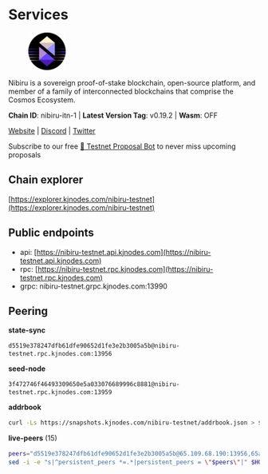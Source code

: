 # Services

<figure><img src="https://raw.githubusercontent.com/kj89/cosmos-images/main/logos/nibiru.png" alt=""><figcaption></figcaption></figure>

Nibiru is a sovereign proof-of-stake blockchain, open-source platform,  and member of a family of interconnected blockchains that comprise the Cosmos Ecosystem.

**Chain ID**: nibiru-itn-1 | **Latest Version Tag**: v0.19.2 | **Wasm**: OFF

[Website](https://nibiru.fi) | [Discord](https://discord.gg/nibirufi) | [Twitter](https://twitter.com/NibiruChain)



Subscribe to our free [🤖 Testnet Proposal Bot](https://t.me/kjnodes_testnet_proposal_bot) to never miss upcoming proposals


## Chain explorer
[https://explorer.kjnodes.com/nibiru-testnet](https://explorer.kjnodes.com/nibiru-testnet)

## Public endpoints

* api: [https://nibiru-testnet.api.kjnodes.com](https://nibiru-testnet.api.kjnodes.com)
* rpc: [https://nibiru-testnet.rpc.kjnodes.com](https://nibiru-testnet.rpc.kjnodes.com)
* grpc: nibiru-testnet.grpc.kjnodes.com:13990

## Peering

**state-sync**

```text
d5519e378247dfb61dfe90652d1fe3e2b3005a5b@nibiru-testnet.rpc.kjnodes.com:13956
```

**seed-node**

```text
3f472746f46493309650e5a033076689996c8881@nibiru-testnet.rpc.kjnodes.com:13959
```

**addrbook**
```bash
curl -Ls https://snapshots.kjnodes.com/nibiru-testnet/addrbook.json > $HOME/.nibid/config/addrbook.json
```

**live-peers** (15)
```bash
peers="d5519e378247dfb61dfe90652d1fe3e2b3005a5b@65.109.68.190:13956,65a213efcad697afb5a1303c7fe5be4168d9520c@43.154.103.36:26656,d622efcde775f33bd8c14fa5757ee9fa95d4149e@135.181.203.53:26656,b2dfeee10a366deae4ed6f142d2c99a9dc35577a@109.123.243.187:26656,03833de20845507fd9c6d2ac1797d28ef4528b0c@109.123.252.252:26656,c414545b963134299a3c64a7d6386c9c4f7bd417@93.183.208.88:26656,88e1a734951a8a4ea3f0b533d8bb49b9a5c24fde@120.226.39.116:16656,370107c2f46450646cfe87d59bd6684ec2231064@85.239.241.80:26656,072113660767e89b71033ce214f8248d2fb88862@194.163.167.126:26656,f98a8229e5dc6da6d5e49fd4e115472df3d1773c@95.9.36.100:26656,1b68638343f79c9634ed67923aa8e3ec46c18516@91.142.77.13:26656,c8bb9b0d660d006f097bf5af4b21b2046dbe1ba3@93.183.208.65:26656,930b1eb3f0e57b97574ed44cb53b69fb65722786@144.76.30.36:15662,954598490831bce4e650593d23466bf676c04914@185.16.39.19:38656,9616c3f4fe9bac03b8b922286207ea66fb7de01f@93.183.208.86:26656"
sed -i -e "s|^persistent_peers *=.*|persistent_peers = \"$peers\"|" $HOME/.nibid/config/config.toml
```
